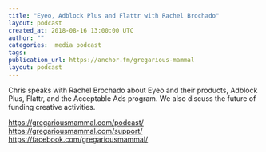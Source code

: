 ```yaml
---
title: "Eyeo, Adblock Plus and Flattr with Rachel Brochado"
layout: podcast
created_at: 2018-08-16 13:00:00 UTC
author: ""
categories:  media podcast
tags:
publication_url: https://anchor.fm/gregarious-mammal
layout: podcast
---
```

Chris speaks with Rachel Brochado about Eyeo and their products, Adblock Plus, Flattr, and the Acceptable Ads program. We also discuss the future of funding creative activities.

https://gregariousmammal.com/podcast/
https://gregariousmammal.com/support/
https://facebook.com/gregariousmammal/